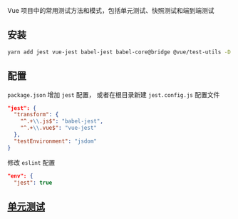 Vue 项目中的常用测试方法和模式，包括单元测试、快照测试和端到端测试

## 安装

```bash
yarn add jest vue-jest babel-jest babel-core@bridge @vue/test-utils -D
```

## 配置

`package.json` 增加 `jest` 配置， 或者在根目录新建 `jest.config.js` 配置文件

```JSON
"jest": {
  "transform": {
    "^.+\\.js$": "babel-jest",
    "^.+\\.vue$": "vue-jest"
  },
  "testEnvironment": "jsdom"
}
```

修改 `eslint` 配置

```json
"env": {
  "jest": true  
```

## [单元测试](./docs/unit-test.md)
